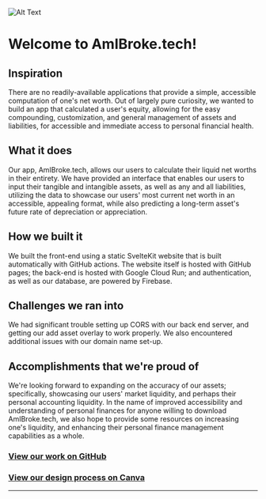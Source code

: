 ![Alt Text](https://i.imgur.com/jgp6YuC.gif)

# **Welcome to AmIBroke.tech!**

## Inspiration
There are no readily-available applications that provide a simple, accessible computation of one's net worth. Out of largely pure curiosity, we wanted to build an app that calculated a user's equity, allowing for the easy compounding, customization, and general management of assets and liabilities, for accessible and immediate access to personal financial health.

## What it does
Our app, AmIBroke.tech, allows our users to calculate their liquid net worths in their entirety. We have provided an interface that enables our users to input their tangible and intangible assets, as well as any and all liabilities, utilizing the data to showcase our users' most current net worth in an accessible, appealing format, while also predicting a long-term asset's future rate of depreciation or appreciation.

## How we built it
We built the front-end using a static SvelteKit website that is built automatically with GitHub actions. The website itself is hosted with GitHub pages; the back-end is hosted with Google Cloud Run; and authentication, as well as our database, are powered by Firebase. 

## Challenges we ran into
We had significant trouble setting up CORS with our back end server, and getting our add asset overlay to work properly. We also encountered additional issues with our domain name set-up.

## Accomplishments that we're proud of
We're looking forward to expanding on the accuracy of our assets; specifically, showcasing our users' market liquidity, and perhaps their personal accounting liquidity. In the name of improved accessibility and understanding of personal finances for anyone willing to download AmIBroke.tech, we also hope to provide some resources on increasing one's liquidity, and enhancing their personal finance management capabilities as a whole.


### [**View our work on** GitHub](https://github.com/md-y/hacktx-2023)
### [**View our design process on** Canva](https://www.canva.com/design/DAFx_Fiv7yI/k0eKUoiQUjFk-PY33ArUoQ/edit?utm_content=DAFx_Fiv7yI&utm_campaign=designshare&utm_medium=link2&utm_source=sharebutton)
---
